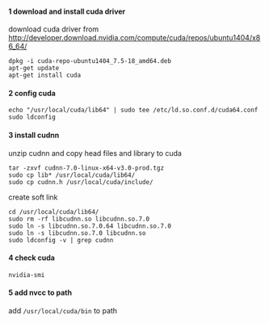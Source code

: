 #### 1 download and install cuda driver   
download cuda driver from http://developer.download.nvidia.com/compute/cuda/repos/ubuntu1404/x86_64/   
```
dpkg -i cuda-repo-ubuntu1404_7.5-18_amd64.deb       
apt-get update      
apt-get install cuda      
```
#### 2  config cuda
```  
echo "/usr/local/cuda/lib64" | sudo tee /etc/ld.so.conf.d/cuda64.conf    
sudo ldconfig    
```
#### 3 install cudnn
unzip cudnn and copy head files and library to cuda
```
tar -zxvf cudnn-7.0-linux-x64-v3.0-prod.tgz    
sudo cp lib* /usr/local/cuda/lib64/    
sudo cp cudnn.h /usr/local/cuda/include/    
```
create soft link
```
cd /usr/local/cuda/lib64/    
sudo rm -rf libcudnn.so libcudnn.so.7.0    
sudo ln -s libcudnn.so.7.0.64 libcudnn.so.7.0    
sudo ln -s libcudnn.so.7.0 libcudnn.so    
sudo ldconfig -v | grep cudnn    
```

#### 4 check cuda
```
nvidia-smi
```

#### 5 add nvcc to path
add ```/usr/local/cuda/bin``` to path
